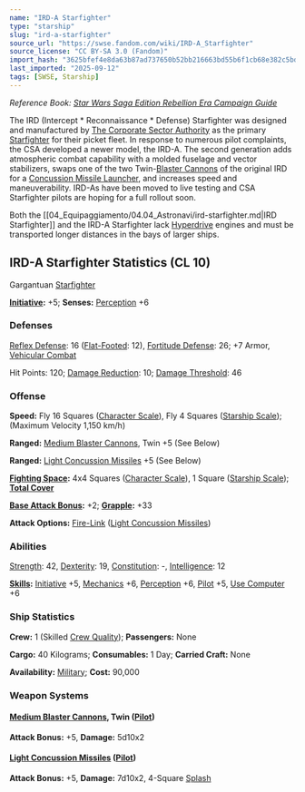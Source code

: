 ```yaml
---
name: "IRD-A Starfighter"
type: "starship"
slug: "ird-a-starfighter"
source_url: "https://swse.fandom.com/wiki/IRD-A_Starfighter"
source_license: "CC BY-SA 3.0 (Fandom)"
import_hash: "3625bfef4e8da63b87ad737650b52bb216663bd55b6f1cb68e382c5bdf52a473"
last_imported: "2025-09-12"
tags: [SWSE, Starship]
---
```

*Reference Book: [Star Wars Saga Edition Rebellion Era Campaign Guide](https://swse.fandom.com/wiki/Star_Wars_Saga_Edition_Rebellion_Era_Campaign_Guide)*

The IRD (Intercept * Reconnaissance * Defense) Starfighter was designed and manufactured by [The Corporate Sector Authority](https://swse.fandom.com/wiki/The_Corporate_Sector_Authority) as the primary [Starfighter](https://swse.fandom.com/wiki/Starfighter) for their picket fleet. In response to numerous pilot complaints, the CSA developed a newer model, the IRD-A. The second generation adds atmospheric combat capability with a molded fuselage and vector stabilizers, swaps one of the two Twin-[Blaster Cannons](https://swse.fandom.com/wiki/Blaster_Cannons) of the original IRD for a [Concussion Missile Launcher](https://swse.fandom.com/wiki/Concussion_Missile_Launcher), and increases speed and maneuverability. IRD-As have been moved to live testing and CSA Starfighter pilots are hoping for a full rollout soon.

Both the [[04_Equipaggiamento/04.04_Astronavi/ird-starfighter.md|IRD Starfighter]] and the IRD-A Starfighter lack [Hyperdrive](https://swse.fandom.com/wiki/Hyperdrive) engines and must be transported longer distances in the bays of larger ships.
## IRD-A Starfighter Statistics (CL 10)
Gargantuan [Starfighter](https://swse.fandom.com/wiki/Starfighter)

**[Initiative](https://swse.fandom.com/wiki/Initiative):** +5; **Senses:** [Perception](https://swse.fandom.com/wiki/Perception) +6
### Defenses
[Reflex Defense](https://swse.fandom.com/wiki/Reflex_Defense_(Vehicles)): 16 ([Flat-Footed](https://swse.fandom.com/wiki/Flat-Footed): 12), [Fortitude Defense](https://swse.fandom.com/wiki/Fortitude_Defense_(Vehicles)): 26; +7 Armor, [Vehicular Combat](https://swse.fandom.com/wiki/Vehicular_Combat)

Hit Points: 120; [Damage Reduction](https://swse.fandom.com/wiki/Damage_Reduction): 10; [Damage Threshold](https://swse.fandom.com/wiki/Damage_Threshold_(Vehicles)): 46
### Offense
**Speed:** Fly 16 Squares ([Character Scale](https://swse.fandom.com/wiki/Character_Scale)), Fly 4 Squares ([Starship Scale](https://swse.fandom.com/wiki/Starship_Scale)); (Maximum Velocity 1,150 km/h)

**Ranged:** [Medium Blaster Cannons](https://swse.fandom.com/wiki/Medium_Blaster_Cannons), Twin +5 (See Below)

**Ranged:** [Light Concussion Missiles](https://swse.fandom.com/wiki/Light_Concussion_Missiles) +5 (See Below)

**[Fighting Space](https://swse.fandom.com/wiki/Fighting_Space):** 4x4 Squares ([Character Scale](https://swse.fandom.com/wiki/Character_Scale)), 1 Square ([Starship Scale](https://swse.fandom.com/wiki/Starship_Scale)); **[Total Cover](https://swse.fandom.com/wiki/Total_Cover)**

**[Base Attack Bonus](https://swse.fandom.com/wiki/Base_Attack_Bonus):** +2; **[Grapple](https://swse.fandom.com/wiki/Grapple):** +33

**Attack Options:** [Fire-Link](https://swse.fandom.com/wiki/Fire-Link) ([Light Concussion Missiles](https://swse.fandom.com/wiki/Light_Concussion_Missiles))
### Abilities
[Strength](https://swse.fandom.com/wiki/Strength): 42, [Dexterity](https://swse.fandom.com/wiki/Dexterity): 19, [Constitution](https://swse.fandom.com/wiki/Constitution): -, [Intelligence](https://swse.fandom.com/wiki/Intelligence): 12

**[Skills](https://swse.fandom.com/wiki/Skills):** [Initiative](https://swse.fandom.com/wiki/Initiative) +5, [Mechanics](https://swse.fandom.com/wiki/Mechanics) +6, [Perception](https://swse.fandom.com/wiki/Perception) +6, [Pilot](https://swse.fandom.com/wiki/Pilot) +5, [Use Computer](https://swse.fandom.com/wiki/Use_Computer) +6
### Ship Statistics
**Crew:** 1 (Skilled [Crew Quality](https://swse.fandom.com/wiki/Crew_Quality)); **Passengers:** None

**Cargo:** 40 Kilograms; **Consumables:** 1 Day; **Carried Craft:** None

**Availability:** [Military](https://swse.fandom.com/wiki/Military); **Cost:** 90,000
### Weapon Systems
#### **[Medium Blaster Cannons](https://swse.fandom.com/wiki/Medium_Blaster_Cannons), Twin ([Pilot](https://swse.fandom.com/wiki/Pilot_(Vehicle_Combat)))**
**Attack Bonus:** +5, **Damage:** 5d10x2

#### **[Light Concussion Missiles](https://swse.fandom.com/wiki/Light_Concussion_Missiles) ([Pilot](https://swse.fandom.com/wiki/Pilot_(Vehicle_Combat)))**
**Attack Bonus:** +5, **Damage:** 7d10x2, 4-Square [Splash](https://swse.fandom.com/wiki/Splash)